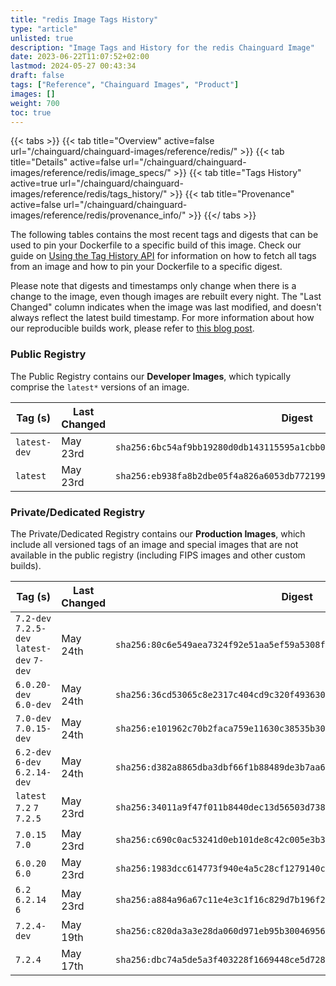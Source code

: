 ```yaml
---
title: "redis Image Tags History"
type: "article"
unlisted: true
description: "Image Tags and History for the redis Chainguard Image"
date: 2023-06-22T11:07:52+02:00
lastmod: 2024-05-27 00:43:34
draft: false
tags: ["Reference", "Chainguard Images", "Product"]
images: []
weight: 700
toc: true
---
```


{{< tabs >}}
{{< tab title="Overview" active=false url="/chainguard/chainguard-images/reference/redis/" >}}
{{< tab title="Details" active=false url="/chainguard/chainguard-images/reference/redis/image_specs/" >}}
{{< tab title="Tags History" active=true url="/chainguard/chainguard-images/reference/redis/tags_history/" >}}
{{< tab title="Provenance" active=false url="/chainguard/chainguard-images/reference/redis/provenance_info/" >}}
{{</ tabs >}}

The following tables contains the most recent tags and digests that can be used to pin your Dockerfile to a specific build of this image. Check our guide on [Using the Tag History API](/chainguard/chainguard-images/using-the-tag-history-api/) for information on how to fetch all tags from an image and how to pin your Dockerfile to a specific digest.

Please note that digests and timestamps only change when there is a change to the image, even though images are rebuilt every night. The "Last Changed" column indicates when the image was last modified, and doesn't always reflect the latest build timestamp. For more information about how our reproducible builds work, please refer to [this blog post](https://www.chainguard.dev/unchained/reproducing-chainguards-reproducible-image-builds).

### Public Registry
The Public Registry contains our **Developer Images**, which typically comprise the `latest*` versions of an image.

| Tag (s)       | Last Changed | Digest                                                                    |
|---------------|--------------|---------------------------------------------------------------------------|
|  `latest-dev` | May 23rd     | `sha256:6bc54af9bb19280d0db143115595a1cbb023fabfbffdca8ef704462e2886633d` |
|  `latest`     | May 23rd     | `sha256:eb938fa8b2dbe05f4a826a6053db772199e1c6afad7388f352966eecda3194b3` |


### Private/Dedicated Registry
The Private/Dedicated Registry contains our **Production Images**, which include all versioned tags of an image and special images that are not available in the public registry (including FIPS images and other custom builds).

| Tag (s)                                     | Last Changed | Digest                                                                    |
|---------------------------------------------|--------------|---------------------------------------------------------------------------|
|  `7.2-dev` `7.2.5-dev` `latest-dev` `7-dev` | May 24th     | `sha256:80c6e549aea7324f92e51aa5ef59a5308ffc15090e84f2a918d81ac6fb22967a` |
|  `6.0.20-dev` `6.0-dev`                     | May 24th     | `sha256:36cd53065c8e2317c404cd9c320f493630b540e698239989517ac9e430f92000` |
|  `7.0-dev` `7.0.15-dev`                     | May 24th     | `sha256:e101962c70b2faca759e11630c38535b306585b8fbfdd1779255abfebd8047ab` |
|  `6.2-dev` `6-dev` `6.2.14-dev`             | May 24th     | `sha256:d382a8865dba3dbf66f1b88489de3b7aa6870a96fefcb47070e202c6ff9e5c86` |
|  `latest` `7.2` `7` `7.2.5`                 | May 23rd     | `sha256:34011a9f47f011b8440dec13d56503d73847a2584e6fc9fc570c818fdd110ce2` |
|  `7.0.15` `7.0`                             | May 23rd     | `sha256:c690c0ac53241d0eb101de8c42c005e3b3023e3a3cf4473249d3ddae5924e874` |
|  `6.0.20` `6.0`                             | May 23rd     | `sha256:1983dcc614773f940e4a5c28cf1279140c22d30f7e74843bb159c72afb7f78d9` |
|  `6.2` `6.2.14` `6`                         | May 23rd     | `sha256:a884a96a67c11e4e3c1f16c829d7b196f24addbda1559f9841f15756e5e50869` |
|  `7.2.4-dev`                                | May 19th     | `sha256:c820da3a3e28da060d971eb95b30046956dc18468c7a24e409e06db857f7ce78` |
|  `7.2.4`                                    | May 17th     | `sha256:dbc74a5de5a3f403228f1669448ce5d728817512d0420fa3ab60c2406e597154` |

